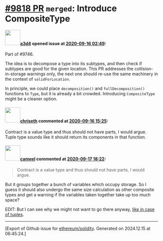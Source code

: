 # [\#9818 PR](https://github.com/ethereum/solidity/pull/9818) `merged`: Introduce CompositeType

#### <img src="https://avatars.githubusercontent.com/u/60588784?v=4" width="50">[a3d4](https://github.com/a3d4) opened issue at [2020-09-16 02:49](https://github.com/ethereum/solidity/pull/9818):

Part of #9746.

The idea is to decompose a type into its subtypes, and then check if subtypes are good for the given location. This PR addresses the collision-in-storage warnings only, the next one should re-use the same machinery in the context of `validForLocation`.

In principle, we could place `decomposition()` and `fullDecomposition()` functions to `Type`, but it is already a bit crowded. Introducing `CompositeType` might be a cleaner option.


#### <img src="https://avatars.githubusercontent.com/u/9073706?v=4" width="50">[chriseth](https://github.com/chriseth) commented at [2020-09-16 15:25](https://github.com/ethereum/solidity/pull/9818#issuecomment-693480874):

Contract is a value type and thus should not have parts, I would argue. Tuple type sounds like it should return its components in that function.

#### <img src="https://avatars.githubusercontent.com/u/137030?v=4" width="50">[cameel](https://github.com/cameel) commented at [2020-09-17 18:22](https://github.com/ethereum/solidity/pull/9818#issuecomment-694415304):

> Contract is a value type and thus should not have parts, I would argue.

But it groups together a bunch of variables which occupy storage. So I guess it should also undergo the same size calculation as other composite types and get a warning if the variables taken together take up too much space?

EDIT: But I can see why we might not want to go there anyway, [like in case of tuples](https://github.com/ethereum/solidity/pull/9818#pullrequestreview-490228885).


-------------------------------------------------------------------------------



[Export of Github issue for [ethereum/solidity](https://github.com/ethereum/solidity). Generated on 2024.12.15 at 06:45:24.]
